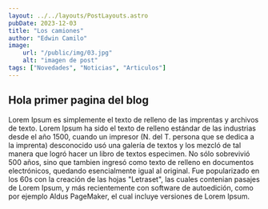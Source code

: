 ```yaml
---
layout: ../../layouts/PostLayouts.astro
pubDate: 2023-12-03
title: "Los camiones"
author: "Edwin Camilo"
image:
    url: "/public/img/03.jpg"
    alt: "imagen de post"
tags: ["Novedades", "Noticias", "Articulos"]
---
```


## Hola primer pagina del blog

Lorem Ipsum es simplemente el texto de relleno de las imprentas y archivos de texto. Lorem Ipsum ha sido el texto de relleno estándar de las industrias desde el año 1500, cuando un impresor (N. del T. persona que se dedica a la imprenta) desconocido usó una galería de textos y los mezcló de tal manera que logró hacer un libro de textos especimen. No sólo sobrevivió 500 años, sino que tambien ingresó como texto de relleno en documentos electrónicos, quedando esencialmente igual al original. Fue popularizado en los 60s con la creación de las hojas "Letraset", las cuales contenian pasajes de Lorem Ipsum, y más recientemente con software de autoedición, como por ejemplo Aldus PageMaker, el cual incluye versiones de Lorem Ipsum.

